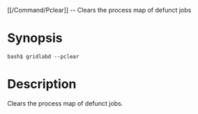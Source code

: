 [[/Command/Pclear]] -- Clears the process map of defunct jobs

# Synopsis

~~~
bash$ gridlabd --pclear                                                
~~~

# Description

Clears the process map of defunct jobs.

